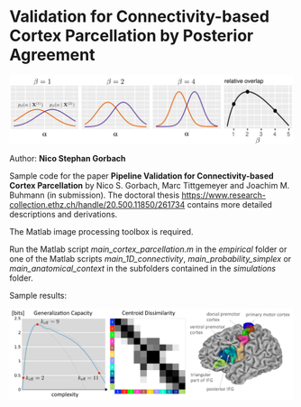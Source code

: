 # Validation for Connectivity-based Cortex Parcellation by Posterior Agreement

![Alt text](PA.png)

Author: **Nico Stephan Gorbach**

Sample code for the paper **Pipeline Validation for Connectivity-based Cortex Parcellation** by Nico S. Gorbach, Marc Tittgemeyer and Joachim M. Buhmann (in submission). The doctoral thesis https://www.research-collection.ethz.ch/handle/20.500.11850/261734 contains more detailed descriptions and derivations.

The Matlab image processing toolbox is required.

Run the Matlab script *main_cortex_parcellation.m* in the *empirical* folder or one of the Matlab scripts *main_1D_connectivity*, *main_probability_simplex* or *main_anatomical_context* in the subfolders contained in the *simulations* folder.

Sample results:

![Alt text](sample_result.png)